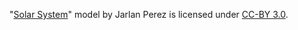 "[Solar System](https://poly.google.com/view/8hnnpNiQMmy)" model by Jarlan Perez is licensed under [CC-BY 3.0](https://creativecommons.org/licenses/by/3.0/legalcode).
